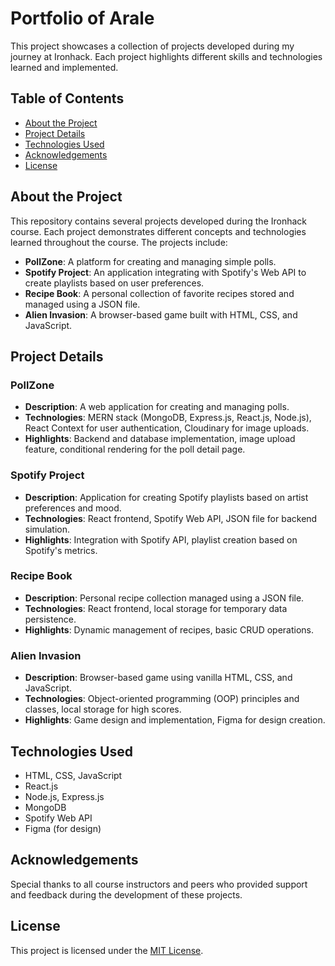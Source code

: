# Portfolio of Arale

This project showcases a collection of projects developed during my journey at Ironhack. Each project highlights different skills and technologies learned and implemented.

## Table of Contents

- [About the Project](#about-the-project)
- [Project Details](#project-details)
- [Technologies Used](#technologies-used)
- [Acknowledgements](#acknowledgements)
- [License](#license)

## About the Project

This repository contains several projects developed during the Ironhack course. Each project demonstrates different concepts and technologies learned throughout the course. The projects include:

- **PollZone**: A platform for creating and managing simple polls.
- **Spotify Project**: An application integrating with Spotify's Web API to create playlists based on user preferences.
- **Recipe Book**: A personal collection of favorite recipes stored and managed using a JSON file.
- **Alien Invasion**: A browser-based game built with HTML, CSS, and JavaScript.

## Project Details

### PollZone

- **Description**: A web application for creating and managing polls.
- **Technologies**: MERN stack (MongoDB, Express.js, React.js, Node.js), React Context for user authentication, Cloudinary for image uploads.
- **Highlights**: Backend and database implementation, image upload feature, conditional rendering for the poll detail page.

### Spotify Project

- **Description**: Application for creating Spotify playlists based on artist preferences and mood.
- **Technologies**: React frontend, Spotify Web API, JSON file for backend simulation.
- **Highlights**: Integration with Spotify API, playlist creation based on Spotify's metrics.

### Recipe Book

- **Description**: Personal recipe collection managed using a JSON file.
- **Technologies**: React frontend, local storage for temporary data persistence.
- **Highlights**: Dynamic management of recipes, basic CRUD operations.

### Alien Invasion

- **Description**: Browser-based game using vanilla HTML, CSS, and JavaScript.
- **Technologies**: Object-oriented programming (OOP) principles and classes, local storage for high scores.
- **Highlights**: Game design and implementation, Figma for design creation.

## Technologies Used

- HTML, CSS, JavaScript
- React.js
- Node.js, Express.js
- MongoDB
- Spotify Web API
- Figma (for design)

## Acknowledgements

Special thanks to all course instructors and peers who provided support and feedback during the development of these projects.

## License

This project is licensed under the [MIT License](LICENSE).
